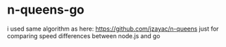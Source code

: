 # n-queens-go
i used same algorithm as here: https://github.com/jzayac/n-queens
just for comparing speed differences between node.js and go
